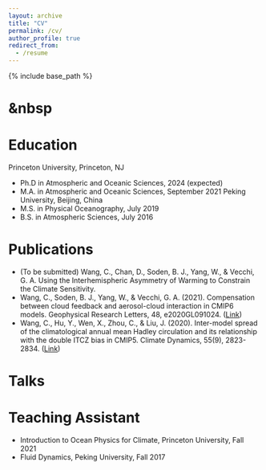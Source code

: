```yaml
---
layout: archive
title: "CV"
permalink: /cv/
author_profile: true
redirect_from:
  - /resume
---
```


{% include base_path %}

&nbsp
======

Education
======
Princeton University, Princeton, NJ
* Ph.D in Atmospheric and Oceanic Sciences, 2024 (expected)
* M.A. in Atmospheric and Oceanic Sciences, September 2021
Peking University, Beijing, China
* M.S. in Physical Oceanography, July 2019
* B.S. in Atmospheric Sciences, July 2016

  
Publications
======
* (To be submitted) Wang, C., Chan, D., Soden, B. J., Yang, W., & Vecchi, G. A.  Using the Interhemispheric Asymmetry of Warming to Constrain the Climate Sensitivity.
* Wang, C., Soden, B. J., Yang, W., & Vecchi, G. A. (2021). Compensation between cloud feedback and aerosol-cloud interaction in CMIP6 models. Geophysical Research Letters, 48, e2020GL091024. ([Link](https://doi.org/10.1029/2020GL091024)) 
* Wang, C., Hu, Y., Wen, X., Zhou, C., & Liu, J. (2020). Inter-model spread of the climatological annual mean Hadley circulation and its relationship with the double ITCZ bias in CMIP5. Climate Dynamics, 55(9), 2823-2834. ([Link](https://link.springer.com/article/10.1007/s00382-020-05414-z))
  
Talks
======
  
Teaching Assistant
======
* Introduction to Ocean Physics for Climate, Princeton University, Fall 2021
* Fluid Dynamics, Peking University,	Fall 2017


